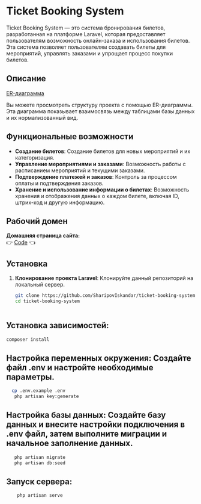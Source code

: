 # Ticket Booking System

Ticket Booking System — это система бронирования билетов, разработанная на платформе Laravel, которая предоставляет пользователям возможность онлайн-заказа и использования билетов. Эта система позволяет пользователям создавать билеты для мероприятий, управлять заказами и упрощает процесс покупки билетов.

## Описание

[ER-диаграмма](https://dbdiagram.io/d/ticket-671f9e2497a66db9a3866a8f)

Вы можете просмотреть структуру проекта с помощью ER-диаграммы. Эта диаграмма показывает взаимосвязь между таблицами базы данных и их нормализованный вид.

## Функциональные возможности

- **Создание билетов**: Создание билетов для новых мероприятий и их категоризация.
- **Управление мероприятиями и заказами**: Возможность работы с расписанием мероприятий и текущими заказами.
- **Подтверждение платежей и заказов**: Контроль за процессом оплаты и подтверждения заказов.
- **Хранение и использование информации о билетах**: Возможность хранения и отображения данных о каждом билете, включая ID, штрих-код и другую информацию.

## Рабочий домен

**Домашняя страница сайта:**  
👉 [Code](http://139.59.68.95/) 👈

## Установка

1. **Клонирование проекта Laravel**: Клонируйте данный репозиторий на локальный сервер.

   ```bash
   git clone https://github.com/SharipovIskandar/ticket-booking-system.git
   cd ticket-booking-system
  
## Установка зависимостей:

   ```bash
   composer install
  ```

## Настройка переменных окружения: Создайте файл .env и настройте необходимые параметры.

 ```bash
   cp .env.example .env
    php artisan key:generate
  ```
## Настройка базы данных: Создайте базу данных и внесите настройки подключения в .env файл, затем выполните миграции и начальное заполнение данных.

```bash
   php artisan migrate
   php artisan db:seed
  ```
## Запуск сервера:

```bash
    php artisan serve
```


